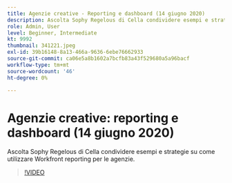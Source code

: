 ```yaml
---
title: Agenzie creative - Reporting e dashboard (14 giugno 2020)
description: Ascolta Sophy Regelous di Cella condividere esempi e strategie su come utilizzare Workfront reporting per le agenzie.
role: Admin, User
level: Beginner, Intermediate
kt: 9992
thumbnail: 341221.jpeg
exl-id: 39b16148-8a13-466a-9636-6ebe76662933
source-git-commit: ca06e5a8b1602a7bcfb83a43f529680a5a96bacf
workflow-type: tm+mt
source-wordcount: '46'
ht-degree: 0%

---
```


# Agenzie creative: reporting e dashboard (14 giugno 2020)

Ascolta Sophy Regelous di Cella condividere esempi e strategie su come utilizzare Workfront reporting per le agenzie.

>[!VIDEO](https://video.tv.adobe.com/v/341221/?quality=12&learn=on)
